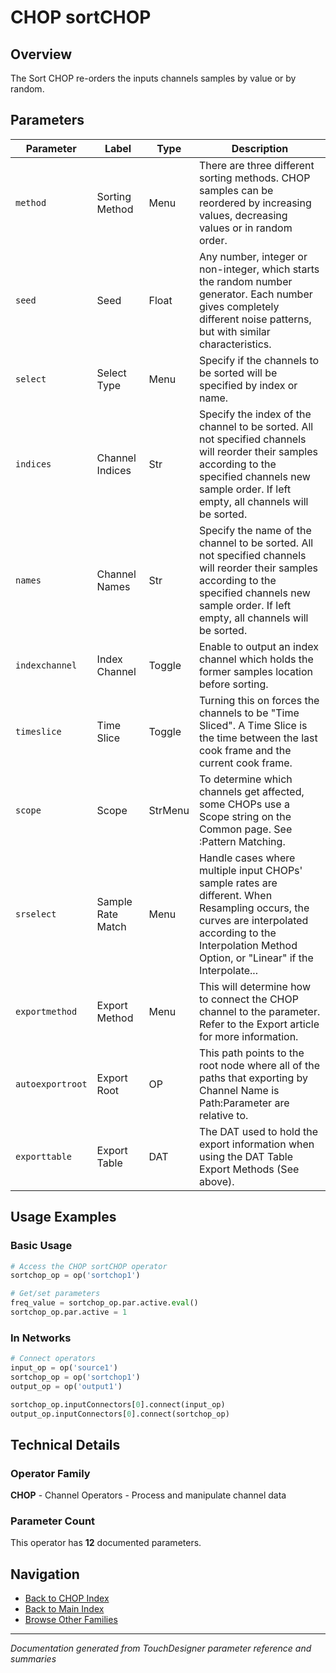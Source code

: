# CHOP sortCHOP

## Overview

The Sort CHOP re-orders the inputs channels samples by value or by random.

## Parameters

| Parameter | Label | Type | Description |
|-----------|-------|------|-------------|
| `method` | Sorting Method | Menu | There are three different sorting methods. CHOP samples can be reordered by increasing values, decreasing values or in random order. |
| `seed` | Seed | Float | Any number, integer or non-integer, which starts the random number generator. Each number gives completely different noise patterns, but with similar characteristics. |
| `select` | Select Type | Menu | Specify if the channels to be sorted will be specified by index or name. |
| `indices` | Channel Indices | Str | Specify the index of the channel to be sorted. All not specified channels will reorder their samples according to the specified channels new sample order. If left empty, all channels will be sorted. |
| `names` | Channel Names | Str | Specify the name of the channel to be sorted. All not specified channels will reorder their samples according to the specified channels new sample order. If left empty, all channels will be sorted. |
| `indexchannel` | Index Channel | Toggle | Enable to output an index channel which holds the former samples location before sorting. |
| `timeslice` | Time Slice | Toggle | Turning this on forces the channels to be "Time Sliced".  A Time Slice is the time between the last cook frame and the current cook frame. |
| `scope` | Scope | StrMenu | To determine which channels get affected, some CHOPs use a Scope string on the Common page. See :Pattern Matching. |
| `srselect` | Sample Rate Match | Menu | Handle cases where multiple input CHOPs' sample rates are different. When Resampling occurs, the curves are interpolated according to the Interpolation Method Option, or "Linear" if the Interpolate... |
| `exportmethod` | Export Method | Menu | This will determine how to connect the CHOP channel to the parameter. Refer to the Export article for more information. |
| `autoexportroot` | Export Root | OP | This path points to the root node where all of the paths that exporting by Channel Name is Path:Parameter are relative to. |
| `exporttable` | Export Table | DAT | The DAT used to hold the export information when using the DAT Table Export Methods (See above). |

## Usage Examples

### Basic Usage

```python
# Access the CHOP sortCHOP operator
sortchop_op = op('sortchop1')

# Get/set parameters
freq_value = sortchop_op.par.active.eval()
sortchop_op.par.active = 1
```

### In Networks

```python
# Connect operators
input_op = op('source1')
sortchop_op = op('sortchop1')
output_op = op('output1')

sortchop_op.inputConnectors[0].connect(input_op)
output_op.inputConnectors[0].connect(sortchop_op)
```

## Technical Details

### Operator Family

**CHOP** - Channel Operators - Process and manipulate channel data

### Parameter Count

This operator has **12** documented parameters.

## Navigation

- [Back to CHOP Index](../CHOP/CHOP_INDEX.md)
- [Back to Main Index](../OPERATORS_INDEX.md)
- [Browse Other Families](../OPERATORS_INDEX.md#quick-navigation)

---
*Documentation generated from TouchDesigner parameter reference and summaries*
